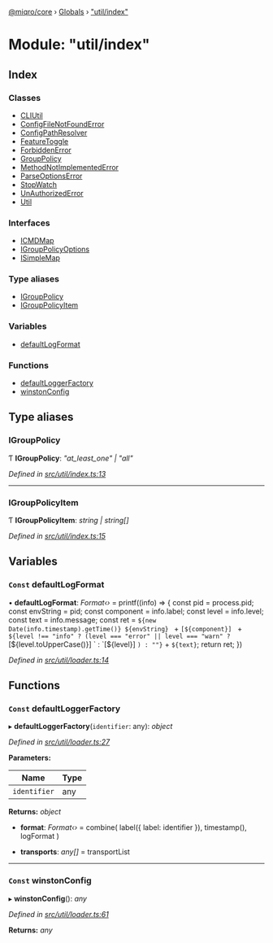 [@miqro/core](../README.md) › [Globals](../globals.md) › ["util/index"](_util_index_.md)

# Module: "util/index"

## Index

### Classes

* [CLIUtil](../classes/_util_index_.cliutil.md)
* [ConfigFileNotFoundError](../classes/_util_index_.configfilenotfounderror.md)
* [ConfigPathResolver](../classes/_util_index_.configpathresolver.md)
* [FeatureToggle](../classes/_util_index_.featuretoggle.md)
* [ForbiddenError](../classes/_util_index_.forbiddenerror.md)
* [GroupPolicy](../classes/_util_index_.grouppolicy.md)
* [MethodNotImplementedError](../classes/_util_index_.methodnotimplementederror.md)
* [ParseOptionsError](../classes/_util_index_.parseoptionserror.md)
* [StopWatch](../classes/_util_index_.stopwatch.md)
* [UnAuthorizedError](../classes/_util_index_.unauthorizederror.md)
* [Util](../classes/_util_index_.util.md)

### Interfaces

* [ICMDMap](../interfaces/_util_index_.icmdmap.md)
* [IGroupPolicyOptions](../interfaces/_util_index_.igrouppolicyoptions.md)
* [ISimpleMap](../interfaces/_util_index_.isimplemap.md)

### Type aliases

* [IGroupPolicy](_util_index_.md#igrouppolicy)
* [IGroupPolicyItem](_util_index_.md#igrouppolicyitem)

### Variables

* [defaultLogFormat](_util_index_.md#const-defaultlogformat)

### Functions

* [defaultLoggerFactory](_util_index_.md#const-defaultloggerfactory)
* [winstonConfig](_util_index_.md#const-winstonconfig)

## Type aliases

###  IGroupPolicy

Ƭ **IGroupPolicy**: *"at_least_one" | "all"*

*Defined in [src/util/index.ts:13](https://github.com/claukers/miqro-core/blob/05bc2b3/src/util/index.ts#L13)*

___

###  IGroupPolicyItem

Ƭ **IGroupPolicyItem**: *string | string[]*

*Defined in [src/util/index.ts:15](https://github.com/claukers/miqro-core/blob/05bc2b3/src/util/index.ts#L15)*

## Variables

### `Const` defaultLogFormat

• **defaultLogFormat**: *Format‹›* = printf((info) => {
  const pid = process.pid;
  const envString = pid;
  const component = info.label;
  const level = info.level;
  const text = info.message;
  const ret = `${new Date(info.timestamp).getTime()} ${envString} ` +
    `[${component}] ` +
    `${level !== "info" ? (level === "error" || level === "warn" ? `[${level.toUpperCase()}] ` : `[${level}] `) : ""}` +
    `${text}`;
  return ret;
})

*Defined in [src/util/loader.ts:14](https://github.com/claukers/miqro-core/blob/05bc2b3/src/util/loader.ts#L14)*

## Functions

### `Const` defaultLoggerFactory

▸ **defaultLoggerFactory**(`identifier`: any): *object*

*Defined in [src/util/loader.ts:27](https://github.com/claukers/miqro-core/blob/05bc2b3/src/util/loader.ts#L27)*

**Parameters:**

Name | Type |
------ | ------ |
`identifier` | any |

**Returns:** *object*

* **format**: *Format‹›* = combine(
      label({
        label: identifier
      }),
      timestamp(),
      logFormat
    )

* **transports**: *any[]* = transportList

___

### `Const` winstonConfig

▸ **winstonConfig**(): *any*

*Defined in [src/util/loader.ts:61](https://github.com/claukers/miqro-core/blob/05bc2b3/src/util/loader.ts#L61)*

**Returns:** *any*
